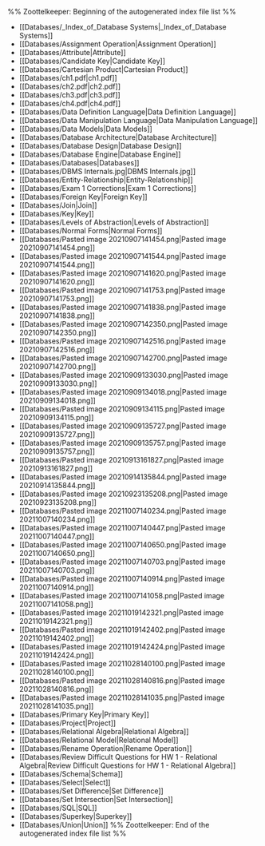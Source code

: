 %% Zoottelkeeper: Beginning of the autogenerated index file list  %%
-  [[Databases/_Index_of_Database Systems|_Index_of_Database Systems]]
-  [[Databases/Assignment Operation|Assignment Operation]]
-  [[Databases/Attribute|Attribute]]
-  [[Databases/Candidate Key|Candidate Key]]
-  [[Databases/Cartesian Product|Cartesian Product]]
-  [[Databases/ch1.pdf|ch1.pdf]]
-  [[Databases/ch2.pdf|ch2.pdf]]
-  [[Databases/ch3.pdf|ch3.pdf]]
-  [[Databases/ch4.pdf|ch4.pdf]]
-  [[Databases/Data Definition Language|Data Definition Language]]
-  [[Databases/Data Manipulation Language|Data Manipulation Language]]
-  [[Databases/Data Models|Data Models]]
-  [[Databases/Database Architecture|Database Architecture]]
-  [[Databases/Database Design|Database Design]]
-  [[Databases/Database Engine|Database Engine]]
-  [[Databases/Databases|Databases]]
-  [[Databases/DBMS Internals.jpg|DBMS Internals.jpg]]
-  [[Databases/Entity-Relationship|Entity-Relationship]]
-  [[Databases/Exam 1 Corrections|Exam 1 Corrections]]
-  [[Databases/Foreign Key|Foreign Key]]
-  [[Databases/Join|Join]]
-  [[Databases/Key|Key]]
-  [[Databases/Levels of Abstraction|Levels of Abstraction]]
-  [[Databases/Normal Forms|Normal Forms]]
-  [[Databases/Pasted image 20210907141454.png|Pasted image 20210907141454.png]]
-  [[Databases/Pasted image 20210907141544.png|Pasted image 20210907141544.png]]
-  [[Databases/Pasted image 20210907141620.png|Pasted image 20210907141620.png]]
-  [[Databases/Pasted image 20210907141753.png|Pasted image 20210907141753.png]]
-  [[Databases/Pasted image 20210907141838.png|Pasted image 20210907141838.png]]
-  [[Databases/Pasted image 20210907142350.png|Pasted image 20210907142350.png]]
-  [[Databases/Pasted image 20210907142516.png|Pasted image 20210907142516.png]]
-  [[Databases/Pasted image 20210907142700.png|Pasted image 20210907142700.png]]
-  [[Databases/Pasted image 20210909133030.png|Pasted image 20210909133030.png]]
-  [[Databases/Pasted image 20210909134018.png|Pasted image 20210909134018.png]]
-  [[Databases/Pasted image 20210909134115.png|Pasted image 20210909134115.png]]
-  [[Databases/Pasted image 20210909135727.png|Pasted image 20210909135727.png]]
-  [[Databases/Pasted image 20210909135757.png|Pasted image 20210909135757.png]]
-  [[Databases/Pasted image 20210913161827.png|Pasted image 20210913161827.png]]
-  [[Databases/Pasted image 20210914135844.png|Pasted image 20210914135844.png]]
-  [[Databases/Pasted image 20210923135208.png|Pasted image 20210923135208.png]]
-  [[Databases/Pasted image 20211007140234.png|Pasted image 20211007140234.png]]
-  [[Databases/Pasted image 20211007140447.png|Pasted image 20211007140447.png]]
-  [[Databases/Pasted image 20211007140650.png|Pasted image 20211007140650.png]]
-  [[Databases/Pasted image 20211007140703.png|Pasted image 20211007140703.png]]
-  [[Databases/Pasted image 20211007140914.png|Pasted image 20211007140914.png]]
-  [[Databases/Pasted image 20211007141058.png|Pasted image 20211007141058.png]]
-  [[Databases/Pasted image 20211019142321.png|Pasted image 20211019142321.png]]
-  [[Databases/Pasted image 20211019142402.png|Pasted image 20211019142402.png]]
-  [[Databases/Pasted image 20211019142424.png|Pasted image 20211019142424.png]]
-  [[Databases/Pasted image 20211028140100.png|Pasted image 20211028140100.png]]
-  [[Databases/Pasted image 20211028140816.png|Pasted image 20211028140816.png]]
-  [[Databases/Pasted image 20211028141035.png|Pasted image 20211028141035.png]]
-  [[Databases/Primary Key|Primary Key]]
-  [[Databases/Project|Project]]
-  [[Databases/Relational Algebra|Relational Algebra]]
-  [[Databases/Relational Model|Relational Model]]
-  [[Databases/Rename Operation|Rename Operation]]
-  [[Databases/Review Difficult Questions for HW 1 - Relational Algebra|Review Difficult Questions for HW 1 - Relational Algebra]]
-  [[Databases/Schema|Schema]]
-  [[Databases/Select|Select]]
-  [[Databases/Set Difference|Set Difference]]
-  [[Databases/Set Intersection|Set Intersection]]
-  [[Databases/SQL|SQL]]
-  [[Databases/Superkey|Superkey]]
-  [[Databases/Union|Union]]
%% Zoottelkeeper: End of the autogenerated index file list  %%
